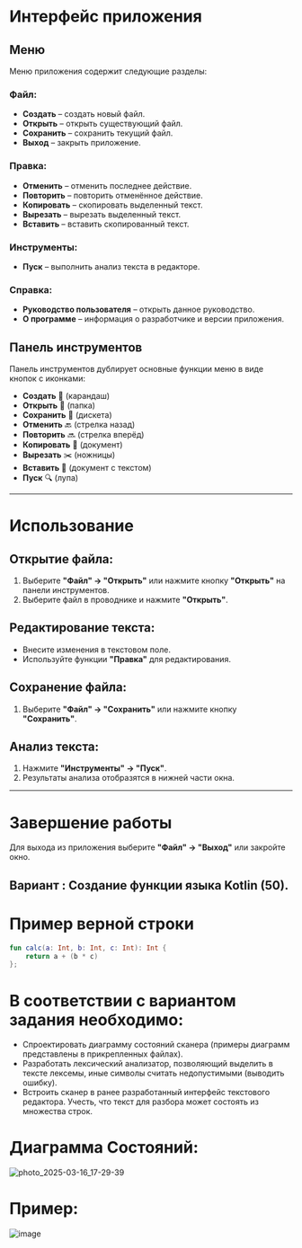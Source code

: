 # Интерфейс приложения

## Меню

Меню приложения содержит следующие разделы:

### Файл:
- **Создать** – создать новый файл.
- **Открыть** – открыть существующий файл.
- **Сохранить** – сохранить текущий файл.
- **Выход** – закрыть приложение.

### Правка:
- **Отменить** – отменить последнее действие.
- **Повторить** – повторить отменённое действие.
- **Копировать** – скопировать выделенный текст.
- **Вырезать** – вырезать выделенный текст.
- **Вставить** – вставить скопированный текст.

### Инструменты:
- **Пуск** – выполнить анализ текста в редакторе.

### Справка:
- **Руководство пользователя** – открыть данное руководство.
- **О программе** – информация о разработчике и версии приложения.

## Панель инструментов

Панель инструментов дублирует основные функции меню в виде кнопок с иконками:

- **Создать** 📝 (карандаш)
- **Открыть** 📂 (папка)
- **Сохранить** 💾 (дискета)
- **Отменить** 🔙 (стрелка назад)
- **Повторить** 🔜 (стрелка вперёд)
- **Копировать** 📄 (документ)
- **Вырезать** ✂️ (ножницы)
- **Вставить** 📃 (документ с текстом)
- **Пуск** 🔍 (лупа)

---

# Использование

## Открытие файла:
1. Выберите **"Файл" → "Открыть"** или нажмите кнопку **"Открыть"** на панели инструментов.
2. Выберите файл в проводнике и нажмите **"Открыть"**.

## Редактирование текста:
- Внесите изменения в текстовом поле.
- Используйте функции **"Правка"** для редактирования.

## Сохранение файла:
1. Выберите **"Файл" → "Сохранить"** или нажмите кнопку **"Сохранить"**.

## Анализ текста:
1. Нажмите **"Инструменты" → "Пуск"**.
2. Результаты анализа отобразятся в нижней части окна.

---

# Завершение работы
Для выхода из приложения выберите **"Файл" → "Выход"** или закройте окно.

## Вариант : Создание функции языка Kotlin (50).
# Пример верной строки
```Kotlin
fun calc(a: Int, b: Int, c: Int): Int {
    return a + (b * c)
};
```
# В соответствии с вариантом задания необходимо:

- Спроектировать диаграмму состояний сканера (примеры диаграмм представлены в прикрепленных файлах).
- Разработать лексический анализатор, позволяющий выделить в тексте лексемы, иные символы считать недопустимыми (выводить ошибку).
- Встроить сканер в ранее разработанный интерфейс текстового редактора. Учесть, что текст для разбора может состоять из множества строк.

# Диаграмма Состояний:
  ![photo_2025-03-16_17-29-39](https://github.com/user-attachments/assets/38aeb612-5d05-4c6c-b7a6-aa32e24bdfbc)


# Пример: 
![image](https://github.com/user-attachments/assets/22d576fa-806c-4b72-a551-9b0b5bb854ab)




